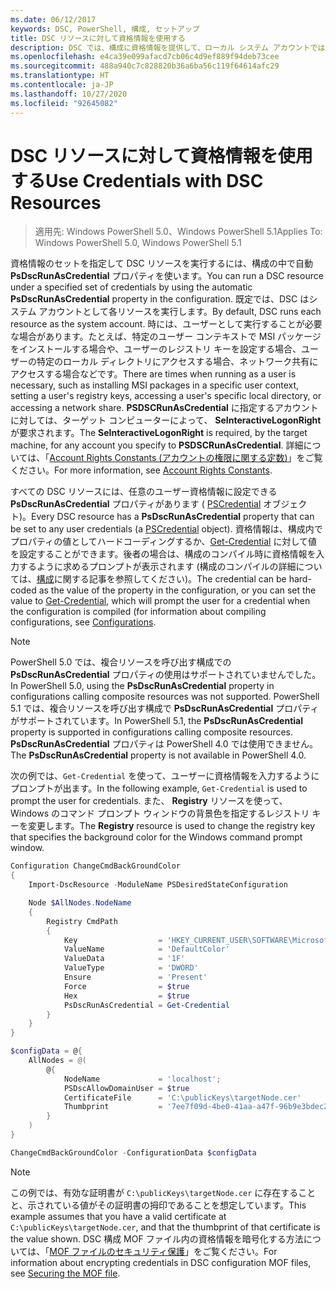```yaml
---
ms.date: 06/12/2017
keywords: DSC, PowerShell, 構成, セットアップ
title: DSC リソースに対して資格情報を使用する
description: DSC では、構成に資格情報を提供して、ローカル システム アカウントではなく、特定のユーザー アカウントのコンテキストで構成設定を適用することができます。
ms.openlocfilehash: e4ca39e099afacd7cb06c4d9ef889f94deb73cee
ms.sourcegitcommit: 488a940c7c828820b36a6ba56c119f64614afc29
ms.translationtype: HT
ms.contentlocale: ja-JP
ms.lasthandoff: 10/27/2020
ms.locfileid: "92645082"
---
```

# <a name="use-credentials-with-dsc-resources"></a><span data-ttu-id="483e7-104">DSC リソースに対して資格情報を使用する</span><span class="sxs-lookup"><span data-stu-id="483e7-104">Use Credentials with DSC Resources</span></span>

> <span data-ttu-id="483e7-105">適用先: Windows PowerShell 5.0、Windows PowerShell 5.1</span><span class="sxs-lookup"><span data-stu-id="483e7-105">Applies To: Windows PowerShell 5.0, Windows PowerShell 5.1</span></span>

<span data-ttu-id="483e7-106">資格情報のセットを指定して DSC リソースを実行するには、構成の中で自動 **PsDscRunAsCredential** プロパティを使います。</span><span class="sxs-lookup"><span data-stu-id="483e7-106">You can run a DSC resource under a specified set of credentials by using the automatic **PsDscRunAsCredential** property in the configuration.</span></span> <span data-ttu-id="483e7-107">既定では、DSC はシステム アカウントとして各リソースを実行します。</span><span class="sxs-lookup"><span data-stu-id="483e7-107">By default, DSC runs each resource as the system account.</span></span> <span data-ttu-id="483e7-108">時には、ユーザーとして実行することが必要な場合があります。たとえば、特定のユーザー コンテキストで MSI パッケージをインストールする場合や、ユーザーのレジストリ キーを設定する場合、ユーザーの特定のローカル ディレクトリにアクセスする場合、ネットワーク共有にアクセスする場合などです。</span><span class="sxs-lookup"><span data-stu-id="483e7-108">There are times when running as a user is necessary, such as installing MSI packages in a specific user context, setting a user's registry keys, accessing a user's specific local directory, or accessing a network share.</span></span> <span data-ttu-id="483e7-109">**PSDSCRunAsCredential** に指定するアカウントに対しては、ターゲット コンピューターによって、 **SeInteractiveLogonRight** が要求されます。</span><span class="sxs-lookup"><span data-stu-id="483e7-109">The **SeInteractiveLogonRight** is required, by the target machine, for any account you specify to **PSDSCRunAsCredential**.</span></span> <span data-ttu-id="483e7-110">詳細については、「[Account Rights Constants (アカウントの権限に関する定数)](/windows/desktop/secauthz/account-rights-constants)」をご覧ください。</span><span class="sxs-lookup"><span data-stu-id="483e7-110">For more information, see [Account Rights Constants](/windows/desktop/secauthz/account-rights-constants).</span></span>

<span data-ttu-id="483e7-111">すべての DSC リソースには、任意のユーザー資格情報に設定できる **PsDscRunAsCredential** プロパティがあります ( [PSCredential](/dotnet/api/system.management.automation.pscredential) オブジェクト)。</span><span class="sxs-lookup"><span data-stu-id="483e7-111">Every DSC resource has a **PsDscRunAsCredential** property that can be set to any user credentials (a [PSCredential](/dotnet/api/system.management.automation.pscredential) object).</span></span> <span data-ttu-id="483e7-112">資格情報は、構成内でプロパティの値としてハードコーディングするか、[Get-Credential](/powershell/module/Microsoft.PowerShell.Security/Get-Credential) に対して値を設定することができます。後者の場合は、構成のコンパイル時に資格情報を入力するように求めるプロンプトが表示されます (構成のコンパイルの詳細については、[構成](configurations.md)に関する記事を参照してください)。</span><span class="sxs-lookup"><span data-stu-id="483e7-112">The credential can be hard-coded as the value of the property in the configuration, or you can set the value to [Get-Credential](/powershell/module/Microsoft.PowerShell.Security/Get-Credential), which will prompt the user for a credential when the configuration is compiled (for information about compiling configurations, see [Configurations](configurations.md).</span></span>

> [!NOTE]
> <span data-ttu-id="483e7-113">PowerShell 5.0 では、複合リソースを呼び出す構成での **PsDscRunAsCredential** プロパティの使用はサポートされていませんでした。</span><span class="sxs-lookup"><span data-stu-id="483e7-113">In PowerShell 5.0, using the **PsDscRunAsCredential** property in configurations calling composite resources was not supported.</span></span> <span data-ttu-id="483e7-114">PowerShell 5.1 では、複合リソースを呼び出す構成で **PsDscRunAsCredential** プロパティがサポートされています。</span><span class="sxs-lookup"><span data-stu-id="483e7-114">In PowerShell 5.1, the **PsDscRunAsCredential** property is supported in configurations calling composite resources.</span></span> <span data-ttu-id="483e7-115">**PsDscRunAsCredential** プロパティは PowerShell 4.0 では使用できません。</span><span class="sxs-lookup"><span data-stu-id="483e7-115">The **PsDscRunAsCredential** property is not available in PowerShell 4.0.</span></span>

<span data-ttu-id="483e7-116">次の例では、`Get-Credential` を使って、ユーザーに資格情報を入力するようにプロンプトが出ます。</span><span class="sxs-lookup"><span data-stu-id="483e7-116">In the following example, `Get-Credential` is used to prompt the user for credentials.</span></span> <span data-ttu-id="483e7-117">また、 **Registry** リソースを使って、Windows のコマンド プロンプト ウィンドウの背景色を指定するレジストリ キーを変更します。</span><span class="sxs-lookup"><span data-stu-id="483e7-117">The **Registry** resource is used to change the registry key that specifies the background color for the Windows command prompt window.</span></span>

```powershell
Configuration ChangeCmdBackGroundColor
{
    Import-DscResource -ModuleName PSDesiredStateConfiguration

    Node $AllNodes.NodeName
    {
        Registry CmdPath
        {
            Key                  = 'HKEY_CURRENT_USER\SOFTWARE\Microsoft\Command Processor'
            ValueName            = 'DefaultColor'
            ValueData            = '1F'
            ValueType            = 'DWORD'
            Ensure               = 'Present'
            Force                = $true
            Hex                  = $true
            PsDscRunAsCredential = Get-Credential
        }
    }
}

$configData = @{
    AllNodes = @(
        @{
            NodeName             = 'localhost';
            PSDscAllowDomainUser = $true
            CertificateFile      = 'C:\publicKeys\targetNode.cer'
            Thumbprint           = '7ee7f09d-4be0-41aa-a47f-96b9e3bdec25'
        }
    )
}

ChangeCmdBackGroundColor -ConfigurationData $configData
```

> [!NOTE]
> <span data-ttu-id="483e7-118">この例では、有効な証明書が `C:\publicKeys\targetNode.cer` に存在することと、示されている値がその証明書の拇印であることを想定しています。</span><span class="sxs-lookup"><span data-stu-id="483e7-118">This example assumes that you have a valid certificate at `C:\publicKeys\targetNode.cer`, and that the thumbprint of that certificate is the value shown.</span></span> <span data-ttu-id="483e7-119">DSC 構成 MOF ファイル内の資格情報を暗号化する方法については、「[MOF ファイルのセキュリティ保護](../pull-server/secureMOF.md)」をご覧ください。</span><span class="sxs-lookup"><span data-stu-id="483e7-119">For information about encrypting credentials in DSC configuration MOF files, see [Securing the MOF file](../pull-server/secureMOF.md).</span></span>
